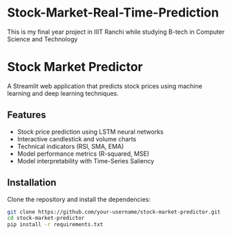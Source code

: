 # Stock-Market-Real-Time-Prediction
This is my final year project in IIIT Ranchi while studying B-tech in Computer Science and Technology

# Stock Market Predictor

A Streamlit web application that predicts stock prices using machine learning and deep learning techniques.

## Features
- Stock price prediction using LSTM neural networks
- Interactive candlestick and volume charts
- Technical indicators (RSI, SMA, EMA)
- Model performance metrics (R-squared, MSE)
- Model interpretability with Time-Series Saliency

## Installation

Clone the repository and install the dependencies:

```sh
git clone https://github.com/your-username/stock-market-predictor.git
cd stock-market-predictor
pip install -r requirements.txt

